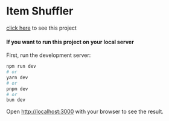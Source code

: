 # Item Shuffler

[click here](https://muhammad-zain01.github.io/Item-Shuffler/) to see this project

#### If you want to run this project on your local server
First, run the development server:

```bash
npm run dev
# or
yarn dev
# or
pnpm dev
# or
bun dev
```

Open [http://localhost:3000](http://localhost:3000) with your browser to see the result.
